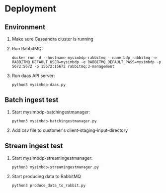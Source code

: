 # Deployment

## Environment

1. Make sure Cassandra cluster is running

2. Run RabbitMQ:

    ```shell
    docker run -d --hostname mysimbdp-rabbitmq --name bdp_rabbitmq -e RABBITMQ_DEFAULT_USER=mysimbdp -e RABBITMQ_DEFAULT_PASS=mysimbdp -p 5672:5672 -p 15672:15672 rabbitmq:3-management
    ```

3. Run daas API server:

    ```shell
    python3 mysimbdp-daas.py
    ```

## Batch ingest test

1. Start mysimbdp-batchingestmanager:

    ```shell
    python3 mysimbdp-batchingestmanager.py
    ```

2. Add csv file to customer's client-staging-input-directory

## Stream ingest test

1. Start mysimbdp-streamingestmanager:

    ```shell
    python3 mysimbdp-streamingestmanager.py
    ```

2. Start producing data to RabbitMQ

   ```shell
   python3 produce_data_to_rabbit.py
   ```
